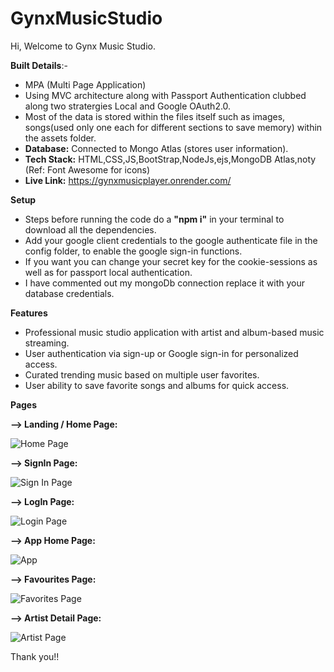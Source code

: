 # GynxMusicStudio
Hi, Welcome to Gynx Music Studio.

**Built Details**:-
- MPA (Multi Page Application)
- Using MVC architecture along with Passport Authentication clubbed along two stratergies Local and Google OAuth2.0.
- Most of the data is stored within the files itself such as images, songs(used only one each for different sections to save memory) within the assets folder. 
- **Database:** Connected to Mongo Atlas (stores user information).
- **Tech Stack:** HTML,CSS,JS,BootStrap,NodeJs,ejs,MongoDB Atlas,noty (Ref: Font Awesome for icons)
- **Live Link:** https://gynxmusicplayer.onrender.com/

**Setup**
- Steps before running the code do a **"npm i"** in your terminal to download all the dependencies.
- Add your google client credentials to the google authenticate file in the config folder, to enable the google sign-in functions.
- If you want you can change your secret key for the cookie-sessions as well as for passport local authentication.
- I have commented out my mongoDb connection replace it with your database credentials.

**Features**
- Professional music studio application with artist and album-based music streaming.
- User authentication via sign-up or Google sign-in for personalized access.
- Curated trending music based on multiple user favorites.
- User ability to save favorite songs and albums for quick access.

**Pages**

**--> Landing / Home Page:**

![Home Page](https://github.com/AjayBiradar5956/GynxMusicStudio/assets/120632029/914f51b2-3775-4fc6-8146-4a45ac451a18)

**--> SignIn Page:**

![Sign In Page](https://github.com/AjayBiradar5956/GynxMusicStudio/assets/120632029/480379a5-7f39-41ab-b428-c9df185dd4cb)

**--> LogIn Page:**

![Login Page](https://github.com/AjayBiradar5956/GynxMusicStudio/assets/120632029/a705cce3-ed5b-4ccd-9edf-0ab665222a74)

**--> App Home Page:**

![App](https://github.com/AjayBiradar5956/GynxMusicStudio/assets/120632029/37c8aa89-eb09-48af-8091-5c7c438e9d19)

**--> Favourites Page:**

![Favorites Page](https://github.com/AjayBiradar5956/GynxMusicStudio/assets/120632029/b448a4ff-cffd-45cc-88d7-bb1ae47fac74)

**--> Artist Detail Page:**

![Artist Page](https://github.com/AjayBiradar5956/GynxMusicStudio/assets/120632029/f364d7e2-35b3-42cb-8e44-032512ef0d74)

Thank you!!
